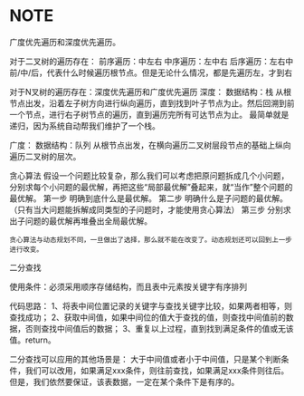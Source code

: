 # NOTE

广度优先遍历和深度优先遍历。
  
  对于二叉树的遍历存在：
  前序遍历：中左右
  中序遍历：左中右
  后序遍历：左右中
  前/中/后，代表什么时候遍历根节点。但是无论什么情况，都是先遍历左，才到右
  
  对于N叉树的遍历存在：深度优先遍历和广度优先遍历
  深度：
    数据结构：栈
    从根节点出发，沿着左子树方向进行纵向遍历，直到找到叶子节点为止。然后回溯到前一个节点，进行右子树节点的遍历，直到遍历完所有可达节点为止。 
    最简单就是递归，因为系统自动帮我们维护了一个栈。
    
  广度：
    数据结构：队列
    从根节点出发，在横向遍历二叉树层段节点的基础上纵向遍历二叉树的层次。
    
贪心算法
  假设一个问题比较复杂，那么我们可以考虑把原问题拆成几个小问题，分别求每个小问题的最优解，再把这些“局部最优解”叠起来，就“当作”整个问题的最优解。
  第一步
    明确到底什么是最优解。
  第二步
    明确什么是子问题的最优解。（只有当大问题能拆解成同类型的子问题时，才能使用贪心算法）
  第三步
    分别求出子问题的最优解再堆叠出全局最优解。
    
    贪心算法与动态规划不同，一旦做出了选择，那么就不能在改变了。动态规划还可以回到上一步进行改变。
    
二分查找   

  使用条件：必须采用顺序存储结构，而且表中元素按关键字有序排列

  代码思路：
  1、将表中间位置记录的关键字与查找关键字比较，如果两者相等，则查找成功；
  2、获取中间值，如果中间位的值大于查找的值，则查找中间值前的数据，否则查找中间值后的数据；
  3、重复以上过程，直到找到满足条件的值或无该值。return。
  
  二分查找可以应用的其他场景是：
    大于中间值或者小于中间值，只是某个判断条件，我们可以改用，如果满足xxx条件，则往前查找，如果满足xxx条件则往后。
    但是，我们依然要保证，该表数据，一定在某个条件下是有序的。

  
